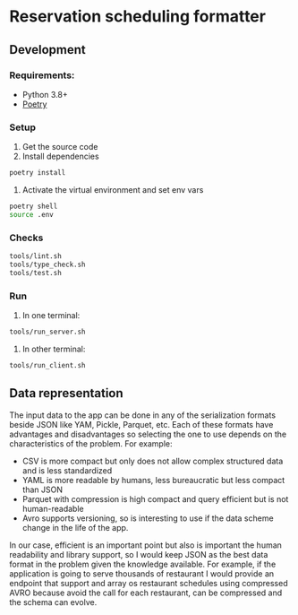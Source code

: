 # Reservation scheduling formatter

## Development

### Requirements:

* Python 3.8+
* [Poetry](https://python-poetry.org/)

### Setup

1. Get the source code
2. Install dependencies

```sh
poetry install
```

1. Activate the virtual environment and set env vars

```sh
poetry shell
source .env
```

### Checks

```sh
tools/lint.sh
tools/type_check.sh
tools/test.sh
```

### Run

1. In one terminal:

```sh
tools/run_server.sh
```

1. In other terminal:

```sh
tools/run_client.sh
```

## Data representation

The input data to the app can be done in any of the serialization formats beside JSON
like YAM, Pickle, Parquet, etc. Each of these formats have advantages and disadvantages
so selecting the one to use depends on the characteristics of the problem.
For example:

- CSV is more compact but only does not allow complex structured data and is less standardized
- YAML is more readable by humans, less bureaucratic but less compact than JSON
- Parquet with compression is high compact and query efficient but is not human-readable
- Avro supports versioning, so is interesting to use if the data scheme change in the life
  of the app.

In our case, efficient is an important point but also is important the human readability
and library support, so I would keep JSON as the best data format in the problem
given the knowledge available. For example, if the application is going to serve
thousands of restaurant I would provide an endpoint that support and array os restaurant schedules
using compressed AVRO because avoid the call for each restaurant, can be compressed
and the schema can evolve.
